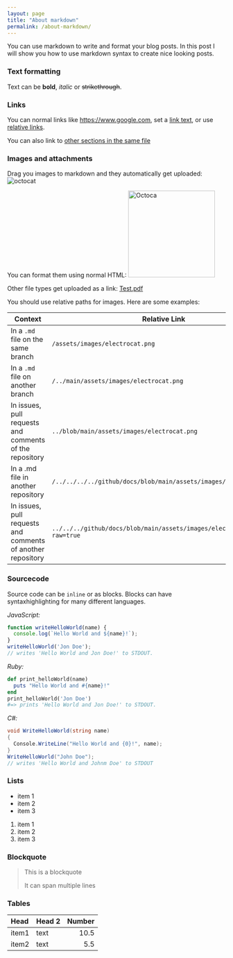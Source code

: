 ```yaml
---
layout: page
title: "About markdown"
permalink: /about-markdown/
---
```


You can use markdown to write and format your blog posts. In this post I will show you how to use markdown syntax to create nice looking posts.

### Text formatting

Text can be **bold**, _italic_ or ~~strikethrough~~.

### Links

You can normal links like https://www.google.com, set a [link text](https://google.com), or use [relative links](/../../settings/environments/new).

You can also link to [other sections in the same file](#sourcecode)

### Images and attachments

Drag you images to markdown and they automatically get uploaded: 
![octocat](https://user-images.githubusercontent.com/5276337/154123090-166819a4-fbf7-4022-a732-d3ed3692e913.png)

You can format them using normal HTML:
<img width="200" alt="Octoca" src="https://user-images.githubusercontent.com/5276337/154123090-166819a4-fbf7-4022-a732-d3ed3692e913.png">

Other file types get uploaded as a link:
[Test.pdf](https://github.com/wulfland/AccelerateDevOps/files/8073553/Test.pdf)

You should use relative paths for images. Here are some examples:

| Context	| Relative Link |
|---------|---------------|
| In a `.md` file on the same branch | `/assets/images/electrocat.png` |
| In a `.md` file on another branch	| `/../main/assets/images/electrocat.png` | 
| In issues, pull requests and comments of the repository	| `../blob/main/assets/images/electrocat.png` | 
| In a .md file in another repository	| `/../../../../github/docs/blob/main/assets/images/electrocat.png` | 
| In issues, pull requests and comments of another repository	| `../../../github/docs/blob/main/assets/images/electrocat.png?raw=true` |

### Sourcecode

Source code can be `inline` or as blocks. Blocks can have syntaxhighlighting for many different languages.

_JavaScript:_

```js
function writeHelloWorld(name) {
  console.log(`Hello World and ${name}!`);
}
writeHelloWorld('Jon Doe');
// writes 'Hello World and Jon Doe!' to STDOUT.
```

_Ruby:_

```ruby
def print_helloWorld(name)
  puts "Hello World and #{name}!"
end
print_helloWorld('Jon Doe')
#=> prints 'Hello World and Jon Doe!' to STDOUT.
```

_C#:_

```csharp
void WriteHelloWorld(string name)
{
  Console.WriteLine("Hello World and {0}!", name);
}
WriteHelloWorld("John Doe");
// writes 'Hello World and Johnm Doe' to STDOUT
```

### Lists

* item 1
* item 2
* item 3

1. item 1
2. item 2
3. item 3

### Blockquote

> This is a blockquote
>
> It can span multiple lines

### Tables

| Head   | Head 2 | Number |
|:-------|:-------|-------:|
|item1   | text   |    10.5|
|item2   | text   |     5.5|
